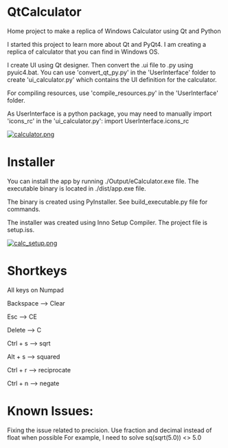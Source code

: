 # QtCalculator
Home project to make a replica of Windows Calculator using Qt and Python

I started this project to learn more about Qt and PyQt4. 
I am creating a replica of calculator that you can find in Windows OS. 

I create UI using Qt designer. Then convert the .ui file to .py using pyuic4.bat. You can use 'convert_qt_py.py' in the 'UserInterface' folder to create 'ui_calculator.py' which contains the UI definition for the calculator. 

For compiling resources, use 'compile_resources.py' in the 'UserInterface' folder.

As UserInterface is a python package, you may need to manually import 'icons_rc' in the 'ui_calculator.py': import UserInterface.icons_rc

[![calculator.png](https://s18.postimg.cc/55g1pgwe1/calculator.png)](https://postimg.cc/image/bvwiywjjp/)

# Installer
You can install the app by running ./Output/eCalculator.exe file.
The executable binary is located in ./dist/app.exe file. 

The binary is created using PyInstaller. See build_executable.py file for commands. 

The installer was created using Inno Setup Compiler. The project file is setup.iss. 

[![calc_setup.png](https://s18.postimg.cc/7mrswplfd/calc_setup.png)](https://postimg.cc/image/8cal92lyt/)

# Shortkeys
All keys on Numpad

Backspace --> Clear

Esc --> CE

Delete --> C

Ctrl + s --> sqrt

Alt + s --> squared

Ctrl + r --> reciprocate

Ctrl + n --> negate


# Known Issues:
Fixing the issue related to precision. Use fraction and decimal instead of float when possible
For example, I need to solve sq(sqrt(5.0)) <> 5.0



